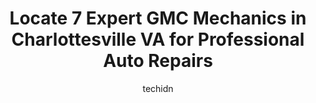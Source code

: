 ---
layout: ampstory
image: https://images.unsplash.com/photo-1627108258868-c2834cb1f250?ixlib=rb-4.0.3&ixid=MnwxMjA3fDB8MHxwaG90by1wYWdlfHx8fGVufDB8fHx8&auto=format&fit=crop&w=640&h=853&q=80
author: techidn
featured: false
description: Entrust your vehicle to the 7 best GMC Mechanic in Charlottesville VA, USA and experience the difference they can make. With their extensive knowledge, state-of-the-art facilities, and commi
title: Locate 7 Expert GMC Mechanics in Charlottesville VA for Professional Auto Repairs
cover:
   title: Locate 7 Expert GMC Mechanics in Charlottesville VA for Professional Auto Repairs
   subtitle: Rickpate
   background: https://images.unsplash.com/photo-1627108258868-c2834cb1f250?ixlib=rb-4.0.3&ixid=MnwxMjA3fDB8MHxwaG90by1wYWdlfHx8fGVufDB8fHx8&auto=format&fit=crop&w=640&h=853&q=80

pages: 
 - layout: thirds
   top: <h1>#1 University Tire and Auto Centers - Seminole</h1>
   bottom: "<p>STOLEN CAR.My car was towed at their lot after it broke down. After it was sitting there for quite some time, I went to retrieve it only to find out its been stolen. W</p>"
   background: https://www.knot35.com/toplist/wp-content/uploads/2023/06/best-gmc-mechanic-1-in-charlottesville-va-1685842074.jpeg
   backgroundblur: true
 - layout: thirds
   top: <h1>#2 Peacock Auto Service</h1>
   bottom: "<p>1023 Carlton Ave, Charlottesville, VA 22902, United States</p>"
   background: https://www.knot35.com/toplist/wp-content/uploads/2023/06/best-gmc-mechanic-2-in-charlottesville-va-1685842075.jpeg
   cta:
      link: https://www.knot35.com/toplist/locate-7-expert-gmc-mechanics-in-charlottesville-va-for-professional-auto-repairs/
      text: Locate 7 Expert GMC Mechanics in Charlottesville VA for Professional Auto Repairs
 - layout: thirds
   top: <h1>#3 By Word of Mouth Automotive</h1>
   bottom: "<p>446 Westfield Rd, Charlottesville, VA 22901, United States</p>"
   background: https://www.knot35.com/toplist/wp-content/uploads/2023/06/best-gmc-mechanic-3-in-charlottesville-va-1685842075.jpeg
   cta:
      link: https://www.knot35.com/toplist/locate-7-expert-gmc-mechanics-in-charlottesville-va-for-professional-auto-repairs/
      text: Locate 7 Expert GMC Mechanics in Charlottesville VA for Professional Auto Repairs
 - layout: thirds
   top: <h1>#4 Larrys Auto & Truck Repair</h1>
   bottom: "<p>1313 Belleview Ave, Charlottesville, VA 22901, United States</p>"
   background: https://images.unsplash.com/photo-1533735380053-eb8d0759b24a?ixlib=rb-4.0.3&ixid=MnwxMjA3fDB8MHxwaG90by1wYWdlfHx8fGVufDB8fHx8&auto=format&fit=crop&w=640&h=853&q=80
   cta:
      link: https://www.knot35.com/toplist/locate-7-expert-gmc-mechanics-in-charlottesville-va-for-professional-auto-repairs/
      text: Locate 7 Expert GMC Mechanics in Charlottesville VA for Professional Auto Repairs
 - layout: thirds
   top: <h1>#5 Straight Up Automotive Service</h1>
   bottom: "<p>601A Albemarle St, Charlottesville, VA 22903, United States</p>"
   background: https://images.unsplash.com/photo-1489694553447-4c9339da310d?ixlib=rb-4.0.3&ixid=MnwxMjA3fDB8MHxwaG90by1wYWdlfHx8fGVufDB8fHx8&auto=format&fit=crop&w=640&h=853&q=80
   cta:
      link: https://www.knot35.com/toplist/locate-7-expert-gmc-mechanics-in-charlottesville-va-for-professional-auto-repairs/
      text: Locate 7 Expert GMC Mechanics in Charlottesville VA for Professional Auto Repairs
 - layout: thirds
   top: <h1>#6 Taylors Auto Body Shop</h1>
   bottom: "<p>495 Brookway Dr, Charlottesville, VA 22901, United States</p>"
   background: https://images.unsplash.com/photo-1496096265110-f83ad7f96608?ixlib=rb-4.0.3&ixid=MnwxMjA3fDB8MHxwaG90by1wYWdlfHx8fGVufDB8fHx8&auto=format&fit=crop&w=640&h=853&q=80
   cta:
      link: https://www.knot35.com/toplist/locate-7-expert-gmc-mechanics-in-charlottesville-va-for-professional-auto-repairs/
      text: Locate 7 Expert GMC Mechanics in Charlottesville VA for Professional Auto Repairs
 - layout: thirds
   top: <h1>#7 Shulls Auto Body & Auto</h1>
   bottom: "<p>1025 Carlton Ave, Charlottesville, VA 22902, United States</p>"
   background: https://images.unsplash.com/photo-1609083590460-7b8cc0ca65f8?ixlib=rb-4.0.3&ixid=MnwxMjA3fDB8MHxwaG90by1wYWdlfHx8fGVufDB8fHx8&auto=format&fit=crop&w=640&h=853&q=80
   cta:
      link: https://www.knot35.com/toplist/locate-7-expert-gmc-mechanics-in-charlottesville-va-for-professional-auto-repairs/
      text: Locate 7 Expert GMC Mechanics in Charlottesville VA for Professional Auto Repairs
 - layout: thirds
   middle: Continue reading...
   background: https://images.unsplash.com/photo-1462556791646-c201b8241a94?ixlib=rb-4.0.3&ixid=MnwxMjA3fDB8MHxwaG90by1wYWdlfHx8fGVufDB8fHx8&auto=format&fit=crop&w=640&h=853&q=80
   cta:
      link: https://www.knot35.com/toplist/locate-7-expert-gmc-mechanics-in-charlottesville-va-for-professional-auto-repairs/
      text: Locate 7 Expert GMC Mechanics in Charlottesville VA for Professional Auto Repairs
      
---